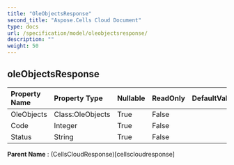 ```yaml
---
title: "OleObjectsResponse"
second_title: "Aspose.Cells Cloud Document"
type: docs
url: /specification/model/oleobjectsresponse/
description: ""
weight: 50
---
```


## **oleObjectsResponse**

 

| Property Name | Property Type | Nullable |  ReadOnly | DefaultValue | Description | 
| :- | :- | :- |:- |  :- | :- |
| OleObjects | Class:OleObjects | True |  False |  |  |  
| Code | Integer | True |  False |  |  |  
| Status | String | True |  False |  |  |  

**Parent Name** : (CellsCloudResponse)[cellscloudresponse]


